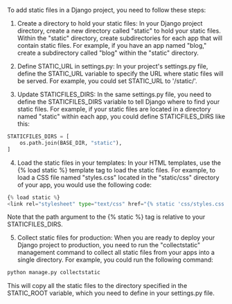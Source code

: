 To add static files in a Django project, you need to follow these steps:

1. Create a directory to hold your static files: In your Django project directory, create a new directory called "static" to hold your static files. Within the "static" directory, create subdirectories for each app that will contain static files. For example, if you have an app named "blog," create a subdirectory called "blog" within the "static" directory.

2. Define STATIC_URL in settings.py: In your project's settings.py file, define the STATIC_URL variable to specify the URL where static files will be served. For example, you could set STATIC_URL to '/static/'.

3. Update STATICFILES_DIRS: In the same settings.py file, you need to define the STATICFILES_DIRS variable to tell Django where to find your static files. For example, if your static files are located in a directory named "static" within each app, you could define STATICFILES_DIRS like this:

```py
STATICFILES_DIRS = [
    os.path.join(BASE_DIR, "static"),
]
```

4. Load the static files in your templates: In your HTML templates, use the {% load static %} template tag to load the static files. For example, to load a CSS file named "styles.css" located in the "static/css" directory of your app, you would use the following code:

```py
{% load static %}
<link rel="stylesheet" type="text/css" href="{% static 'css/styles.css' %}">
```

Note that the path argument to the {% static %} tag is relative to your STATICFILES_DIRS.

5. Collect static files for production: When you are ready to deploy your Django project to production, you need to run the "collectstatic" management command to collect all static files from your apps into a single directory. For example, you could run the following command:

```py
python manage.py collectstatic
```

This will copy all the static files to the directory specified in the STATIC_ROOT variable, which you need to define in your settings.py file.
